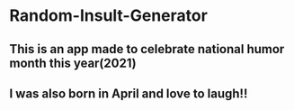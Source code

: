 # Random-Insult-Generator
## This is an app made to celebrate national humor month this year(2021)
## I was also born in April and love to laugh!! 

